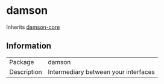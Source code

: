 # damson

Inherits [damson-core](https://github.com/damsonjs/damson-core)

## Information

<table>
<tr> 
<td>Package</td><td>damson</td>
</tr>
<tr>
<td>Description</td>
<td>Intermediary between your interfaces</td>
</tr>
</table>
